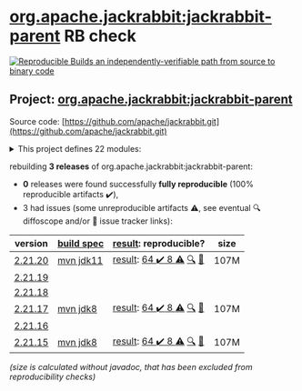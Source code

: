 [org.apache.jackrabbit:jackrabbit-parent](https://central.sonatype.com/artifact/org.apache.jackrabbit/jackrabbit-parent/versions) RB check
=======

[![Reproducible Builds](https://reproducible-builds.org/images/logos/rb.svg) an independently-verifiable path from source to binary code](https://reproducible-builds.org/)

## Project: [org.apache.jackrabbit:jackrabbit-parent](https://central.sonatype.com/artifact/org.apache.jackrabbit/jackrabbit-parent/versions)

Source code: [https://github.com/apache/jackrabbit.git](https://github.com/apache/jackrabbit.git)

<details><summary>This project defines 22 modules:</summary>

* [org.apache.jackrabbit:jackrabbit-aws-ext](https://central.sonatype.com/artifact/org.apache.jackrabbit/jackrabbit-aws-ext/2.21.20)
* [org.apache.jackrabbit:jackrabbit-core](https://central.sonatype.com/artifact/org.apache.jackrabbit/jackrabbit-core/2.21.20)
* [org.apache.jackrabbit:jackrabbit-data](https://central.sonatype.com/artifact/org.apache.jackrabbit/jackrabbit-data/2.21.20)
* [org.apache.jackrabbit:jackrabbit-it-osgi](https://central.sonatype.com/artifact/org.apache.jackrabbit/jackrabbit-it-osgi/2.21.20)
* [org.apache.jackrabbit:jackrabbit-jca](https://central.sonatype.com/artifact/org.apache.jackrabbit/jackrabbit-jca/2.21.20)
* [org.apache.jackrabbit:jackrabbit-jcr-client](https://central.sonatype.com/artifact/org.apache.jackrabbit/jackrabbit-jcr-client/2.21.20)
* [org.apache.jackrabbit:jackrabbit-jcr-commons](https://central.sonatype.com/artifact/org.apache.jackrabbit/jackrabbit-jcr-commons/2.21.20)
* [org.apache.jackrabbit:jackrabbit-jcr-rmi](https://central.sonatype.com/artifact/org.apache.jackrabbit/jackrabbit-jcr-rmi/2.21.20)
* [org.apache.jackrabbit:jackrabbit-jcr-server](https://central.sonatype.com/artifact/org.apache.jackrabbit/jackrabbit-jcr-server/2.21.20)
* [org.apache.jackrabbit:jackrabbit-jcr-servlet](https://central.sonatype.com/artifact/org.apache.jackrabbit/jackrabbit-jcr-servlet/2.21.20)
* [org.apache.jackrabbit:jackrabbit-jcr-tests](https://central.sonatype.com/artifact/org.apache.jackrabbit/jackrabbit-jcr-tests/2.21.20)
* [org.apache.jackrabbit:jackrabbit-jcr2dav](https://central.sonatype.com/artifact/org.apache.jackrabbit/jackrabbit-jcr2dav/2.21.20)
* [org.apache.jackrabbit:jackrabbit-jcr2spi](https://central.sonatype.com/artifact/org.apache.jackrabbit/jackrabbit-jcr2spi/2.21.20)
* [org.apache.jackrabbit:jackrabbit-parent](https://central.sonatype.com/artifact/org.apache.jackrabbit/jackrabbit-parent/2.21.20)
* [org.apache.jackrabbit:jackrabbit-spi](https://central.sonatype.com/artifact/org.apache.jackrabbit/jackrabbit-spi/2.21.20)
* [org.apache.jackrabbit:jackrabbit-spi-commons](https://central.sonatype.com/artifact/org.apache.jackrabbit/jackrabbit-spi-commons/2.21.20)
* [org.apache.jackrabbit:jackrabbit-spi2dav](https://central.sonatype.com/artifact/org.apache.jackrabbit/jackrabbit-spi2dav/2.21.20)
* [org.apache.jackrabbit:jackrabbit-spi2jcr](https://central.sonatype.com/artifact/org.apache.jackrabbit/jackrabbit-spi2jcr/2.21.20)
* [org.apache.jackrabbit:jackrabbit-standalone-components](https://central.sonatype.com/artifact/org.apache.jackrabbit/jackrabbit-standalone-components/2.21.20)
* [org.apache.jackrabbit:jackrabbit-vfs-ext](https://central.sonatype.com/artifact/org.apache.jackrabbit/jackrabbit-vfs-ext/2.21.20)
* [org.apache.jackrabbit:jackrabbit-webapp](https://central.sonatype.com/artifact/org.apache.jackrabbit/jackrabbit-webapp/2.21.20)
* [org.apache.jackrabbit:jackrabbit-webdav](https://central.sonatype.com/artifact/org.apache.jackrabbit/jackrabbit-webdav/2.21.20)
</details>

rebuilding **3 releases** of org.apache.jackrabbit:jackrabbit-parent:
- **0** releases were found successfully **fully reproducible** (100% reproducible artifacts :heavy_check_mark:),
- 3 had issues (some unreproducible artifacts :warning:, see eventual :mag: diffoscope and/or :memo: issue tracker links):

| version | [build spec](/BUILDSPEC.md) | [result](https://reproducible-builds.org/docs/jvm/): reproducible? | size |
| -- | --------- | ------ | -- |
| [2.21.20](https://central.sonatype.com/artifact/org.apache.jackrabbit/jackrabbit-parent/2.21.20/pom) | [mvn jdk11](jackrabbit-2.21.20.buildspec) | [result](jackrabbit-2.21.20.buildinfo): [64 :heavy_check_mark:  8 :warning:](jackrabbit-2.21.20.buildcompare) [:mag:](jackrabbit-2.21.20.diffoscope) [:memo:](https://github.com/apache/jackrabbit/pull/139) | 107M |
| [2.21.19](https://central.sonatype.com/artifact/org.apache.jackrabbit/jackrabbit-parent/2.21.19/pom) | | | |
| [2.21.18](https://central.sonatype.com/artifact/org.apache.jackrabbit/jackrabbit-parent/2.21.18/pom) | | | |
| [2.21.17](https://central.sonatype.com/artifact/org.apache.jackrabbit/jackrabbit-parent/2.21.17/pom) | [mvn jdk8](jackrabbit-2.21.17.buildspec) | [result](jackrabbit-2.21.17.buildinfo): [64 :heavy_check_mark:  8 :warning:](jackrabbit-2.21.17.buildcompare) [:mag:](jackrabbit-2.21.17.diffoscope) [:memo:](https://github.com/apache/jackrabbit/pull/139) | 107M |
| [2.21.16](https://central.sonatype.com/artifact/org.apache.jackrabbit/jackrabbit-parent/2.21.16/pom) | | | |
| [2.21.15](https://central.sonatype.com/artifact/org.apache.jackrabbit/jackrabbit-parent/2.21.15/pom) | [mvn jdk8](jackrabbit-2.21.15.buildspec) | [result](jackrabbit-2.21.15.buildinfo): [64 :heavy_check_mark:  8 :warning:](jackrabbit-2.21.15.buildcompare) [:mag:](jackrabbit-2.21.15.diffoscope) [:memo:](https://github.com/apache/jackrabbit/pull/138) | 107M |

<i>(size is calculated without javadoc, that has been excluded from reproducibility checks)</i>
